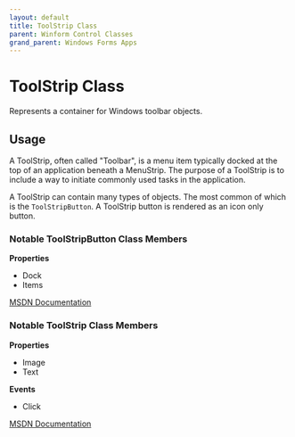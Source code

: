 ```yaml
---
layout: default
title: ToolStrip Class
parent: Winform Control Classes
grand_parent: Windows Forms Apps
---
```


ToolStrip Class
===============

Represents a container for Windows toolbar objects.

Usage
-----

A ToolStrip, often called "Toolbar", is a menu item typically docked at the top of an application beneath a MenuStrip. The purpose of a ToolStrip is to include a way to initiate commonly used tasks in the application.

A ToolStrip can contain many types of objects. The most common of which is the `ToolStripButton`. A ToolStrip button is rendered as an icon only button.

### Notable ToolStripButton Class Members

**Properties**

*   Dock
*   Items
 
<a href="https://docs.microsoft.com/en-us/dotnet/api/system.windows.forms.toolstrip?view=netframework-4.8" target="_blank">MSDN Documentation</a>

### Notable ToolStrip Class Members

**Properties**

*   Image
*   Text
 
**Events**

*   Click

<a href="https://docs.microsoft.com/en-us/dotnet/api/system.windows.forms.toolstripbutton?view=netframework-4.8" target="_blank">MSDN Documentation</a>
